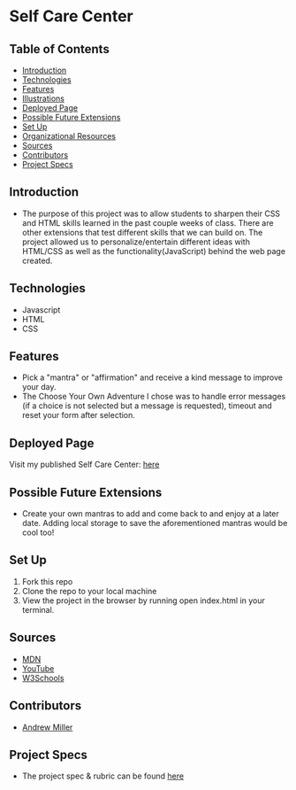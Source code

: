 # Self Care Center

## Table of Contents
  - [Introduction](#introduction)
  - [Technologies](#technologies)
  - [Features](#features)
  - [Illustrations](#illustrations)
  - [Deployed Page](#deployed-page)
  - [Possible Future Extensions](#possible-future-extensions)
  - [Set Up](#set-up)
  - [Organizational Resources](#organizational-resources)
  - [Sources](#sources)
  - [Contributors](#contributors)
  - [Project Specs](#project-specs)

## Introduction
  - The purpose of this project was to allow students to sharpen their CSS and HTML skills learned in the past couple weeks of class. There are other extensions that test different skills that we can build on. The project allowed us to personalize/entertain different ideas with HTML/CSS as well as the functionality(JavaScript) behind the web page created.

## Technologies
  - Javascript
  - HTML
  - CSS

## Features
- Pick a "mantra" or "affirmation" and receive a kind message to improve your day.
- The Choose Your Own Adventure I chose was to handle error messages (if a choice is not selected but a message is requested), timeout and reset your form after selection.

## Deployed Page

Visit my published Self Care Center: [here](https://andrewmiller45.github.io/self-care-center/)

## Possible Future Extensions
  - Create your own mantras to add and come back to and enjoy at a later date.  Adding local storage to save the aforementioned mantras would be cool too!

## Set Up

1. Fork this repo  
2. Clone the repo to your local machine
3. View the project in the browser by running open index.html in your terminal.



## Sources
  - [MDN](http://developer.mozilla.org/en-US/)
  - [YouTube](https://www.youtube.com/)
  - [W3Schools](https://www.w3schools.com/)

## Contributors
  - [Andrew Miller](https://github.com/andrewmiller45)


## Project Specs
  - The project spec & rubric can be found [here](https://frontend.turing.edu/projects/module-1/self-care-center.html)
